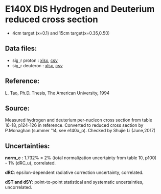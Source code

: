 
# E140X DIS Hydrogen and Deuterium reduced cross section
* 4cm target (x=0.1) and 15cm target(x=0.35,0.50)

## Data files: 
  * sig_r    proton   : [xlsx](../data/JAM/10037.xlsx), [csv](../data/JAM/csv/10037.csv)  
  * sig_r    deuteron : [xlsx](../data/JAM/10038.xlsx), [csv](../data/JAM/csv/10038.csv)  

## Reference:
L. Tao, Ph.D. Thesis, The American University, 1994

## Source: 
Measured hydrogen and deuterium per-nucleon cross section from table 16-18, p124-126 in reference. Converted to reduced cross section by P.Monaghan (summer '14, see e140x_p). Checked by Shujie Li (June,2017)

## Uncertainties:

__norm_c__ : 1.732% = 2% (total normalization uncertainty from table 10, p100) - 1% (dRC_u), correlated.

__dRC__: epsilon-dependent radiative correction uncertainty, correlated.

__dST and dSY__: point-to-point statistical and systematic uncertainties, uncorrelated.
